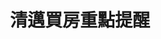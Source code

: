 ---
title: "清邁買房重點提醒"
video_id: "VHHCbfO6QHo"
shorts_url: "https://youtube.com/shorts/VHHCbfO6QHo?si=9ZYK6pn4iKA7gvoH"
thumbnail: "https://img.youtube.com/vi/VHHCbfO6QHo/hqdefault.jpg"
published: true
order: 1
---